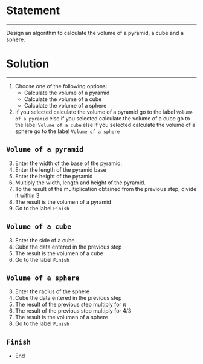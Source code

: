# Statement
---
Design an algorithm to calculate the volume of a pyramid, a cube and a sphere.

# Solution
---
1. Choose one of the following options:
    - Calculate the volume of a pyramid
    - Calculate the volume of a cube
    - Calculate the volume of a sphere
2. If you selected calculate the volume of a pyramid go to the label `Volume of a pyramid` else if you selected calculate the volume of a cube go to the label `Volume of a cube` else if you selected calculate the volume of a sphere go to the label `Volume of a sphere`


## `Volume of a pyramid`

3. Enter the width of the base of the pyramid.
4. Enter the length of the pyramid base
5. Enter the height of the pyramid
6. Multiply the width, length and height of the pyramid.
7. To the result of the multiplication obtained from the previous step, divide it within 3
8. The result is the volumen of a pyramid
9. Go to the label `Finish`


## `Volume of a cube`

3. Enter the side of a cube
4. Cube the data entered in the previous step
5. The result is the volumen of a cube
6. Go to the label `Finish`

## `Volume of a sphere`
3. Enter the radius of the sphere
4. Cube the data entered in the previous step
5. The result of the previous step multiply for π
6. The result of the previous step multiply for 4/3
7. The result is the volumen of a sphere
8. Go to the label `Finish`

## `Finish`
- End